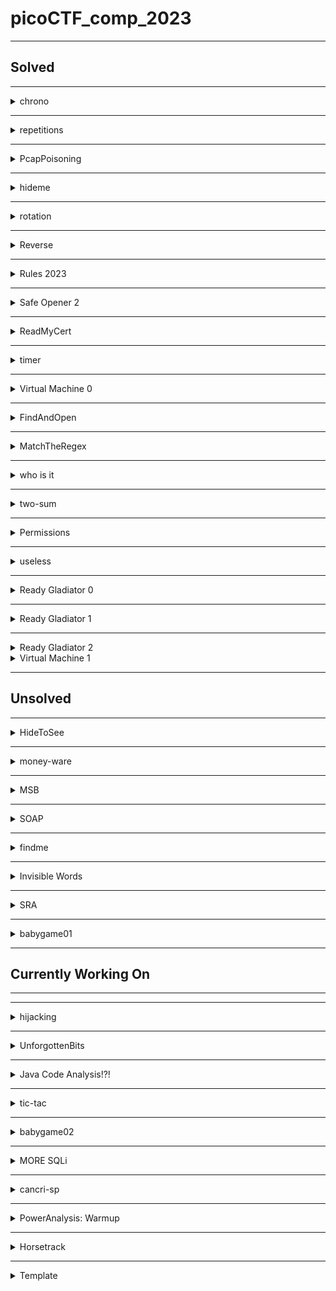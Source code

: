 # picoCTF_comp_2023

--------------------------------------------------------------------------------------------------------
## Solved

--------------------------------------------------------------------------------------------------------
<details>
<summary>chrono</summary>

### Description
How to automate tasks to run at intervals on linux servers?
Use ssh to connect to this server:
Server: saturn.picoctf.net
Port: 57690
Username: picoplayer 
Password: RmhP1XBDEg

### Steps taken to solve the problem.
- I had to first figure out how to ssh to a server. ssh user@address -p port and then enter the password.
- After that I ls the folder had nothing then I went back that means did cd .. 2 times.
- Then did ls and saw a folder challenge cd into it. Did ls in it. It had metadata.json file.
- I cat it and it had the flag.
- flag: picoCTF{Sch3DUL7NG_T45K3_L1NUX_dbc85700}.
</details>

--------------------------------------------------------------------------------------------------------
<details>
<summary>repetitions</summary>

### Description
Can you make sense of this file?
Download the file [here](https://artifacts.picoctf.net/c/297/enc_flag).

### Steps taken to solve the problem.
- Wget the file on the web shell.
- Cat the file. I had equal to at the end. So may be base64  encoded file.
- Base64 decode it ```cat enc_flag | base64 -d```. The output again had equal to at the end. So may be base64 decode again.
- Output again looked like base64 encoded. So base64 decode again.
- Had to base64 decode a couple more times to get the flag. ```cat enc_flag | base64 -d | base64 -d | base64 -d | base64 -d | base64 -d | base64 -d```
- flag: picoCTF{base64_n3st3d_dic0d!n8_d0wnl04d3d_c0ac1752}
</details>

--------------------------------------------------------------------------------------------------------
<details>
<summary>PcapPoisoning</summary>

### Description
How about some hide and seek heh?
Download this [file](https://artifacts.picoctf.net/c/404/trace.pcap) and find the flag.

### Steps taken to solve the problem.
- Downloaded the file and opened it in the wireshark.
- Looked at various row thing by clicking on them most of them had same text of gcv2 something something.
- Scrolled down to find the black things. First black thing had the flag.
- flag: picoCTF{P64P_4N4L7S1S_SU55355FUL_dd89e21b}
- I need to learn how to use wireshark and what all the information means.
</details>

--------------------------------------------------------------------------------------------------------
<details>
<summary>hideme</summary>

### Description
Every file gets a flag.
The SOC analyst saw one image been sent back and forth between two people. They decided to investigate and found out that there was more than what meets the eye [here](https://artifacts.picoctf.net/c/493/flag.png).

### Steps taken to solve the problem.
- Downloaded the file it is simply png file with logo of picoctf.
- Size is also small.
- Went to [wikipedia article](https://en.wikipedia.org/wiki/PNG). To find the bits which I can change to increase the width and height of the image. Did that couple of time no success.
- Looked at the end of the file in the hexeditor. Found some secret file things at the end thought to do unzip on this.
- Wget into the webshell. Unzip got a new folder secret.
- Folder had another flag.png file. Tried to unzip it got error. 
- So wget the file on my machine. Then unzip it.
- Found the flag file in the secret folder. I had the flag.
- flag: picoCTF{Hiddinng_An_imag3_within_@n_ima9e_5cf64968}
</details>

--------------------------------------------------------------------------------------------------------
<details>
<summary>rotation</summary>

### Description
You will find the flag after decrypting this file
Download the encrypted flag [here](https://artifacts.picoctf.net/c/451/encrypted.txt).

### Steps taken to solve the problem.
- Wget the file in the webshell. It is a txt file.
- Cat the contents of the file. Lookes like a ceaser cipher of the flag.
- Copied the encrypted flag. ```xqkwKBN{z0bib1wv_l3kzgxb3l_7mkl1k61}```.
- Made [this](/solutions/rotation.py) program to get all the ciphers.
- Run the program and enter the encrypted flag. You will get all the cipher for the 26 keys. See which is in the picoCTF format.
- Mine was with key 18.
- flag: picoCTF{r0tat1on_d3crypt3d_7ecd1c61}
</details>

--------------------------------------------------------------------------------------------------------
<details>
<summary>Reverse</summary>

### Description
Try reversing this file? Can ya?
I forgot the password to this [file](https://artifacts.picoctf.net/c/369/ret). Please find it for me?

### Steps taken to solve the problem.
- Wget the file in the webshell. It is a elf file. Not my strong point.
- Opened the file in the nano. The flag was there in plain text.
- flag: picoCTF{3lf_r3v3r5ing_succe55ful_fe733618}
- This was straight up luck to find the flag. I don't know how to reverse the elf file.
</details>

--------------------------------------------------------------------------------------------------------
<details>
<summary>Rules 2023</summary>

### Description
Read the rules of the competition and get a little bonus!
[Rules](https://picoctf.org/competitions/2023-spring-rules.html)

### Steps taken to solve the problem.
- Wget the file in webshell. It is a HTML file
- Opened in nano. Scrolled through the file. Found the flag in plain text format in the **alt** attribute of the element **img**.
- flag: picoCTF{h34rd_und3r5700d_4ck_cba1c711}
</details>

--------------------------------------------------------------------------------------------------------
<details>
<summary>Safe Opener 2</summary>

### Description
What can you do with this file?
I forgot the key to my safe but this [file](https://artifacts.picoctf.net/c/318/SafeOpener.class) is supposed to help me with retrieving the lost key. Can you help me unlock my safe?

### Steps taken to solve the problem.
- Wget the file in the webshell. File .class file. 
- Ran the file using ``` java SafeOpener```. Prompts to enter the password of the safe. Enter password.
- Give a string which looks base64 encoded and also a warning that we have 2 attempts left.
- Enter password 2 more times. Gave the same string value each time. "cGFzc3dvcmQ="
- Base64 decode this string to get password.
- The program base64 encodeds the entered password and then prints it out.
- Opened the file in the nano. The flag was there in plain text.
- flag: picoCTF{SAf3_0p3n3rr_y0u_solv3d_it_d6afee27}
</details>

--------------------------------------------------------------------------------------------------------
<details>
<summary>ReadMyCert</summary>

### Description
How about we take you on an adventure on exploring certificate signing requests
Take a look at this CSR file [here](https://artifacts.picoctf.net/c/383/readmycert.csr).

### Steps taken to solve the problem.
- Wget the file on the webshell. 
- Cat the file and see the file has text which may be base64 encoded.
- Use this [online base64](https://www.base64decode.org/) decoder and find the flag format string.
- flag: picoCTF{read_mycert_7834c5f2}
</details>


--------------------------------------------------------------------------------------------------------
<details>
<summary>timer</summary>

### Description
You will find the flag after analysing this apk
Download [here](https://artifacts.picoctf.net/c/421/timer.apk).
**Hint-1** Decompile
**Hint-2** mobsf or jadx 

### Steps taken to solve the problem.
- Wget the file in the webshell. The file is apk file.
- Opened the apk file in nano and saw a lot of gibberish.
- Strings the file and piped it into grep to find the picoCTF. No success.
- Installed the apk file on my phone. It is a normal timer with no stop button and no success.
- Looked at the hint.
- Had android studio installed on the pc. Opened the apk file in the android studio using option File > Profile or Debug APK.
- The flag was in the manifests > AndroidManifest.xml file on line 5.
- flag: picoCTF{t1m3r_r3v3rs3d_succ355fully_17496}.
</details>

--------------------------------------------------------------------------------------------------------
<details>
<summary>Virtual Machine 0</summary>

### Description
Can you crack this black box?
We grabbed this design doc from enemy servers: [Download](https://artifacts.picoctf.net/c/472/Virtual-Machine-0.zip). We know that the rotation of the red axle is input and the rotation of the blue axle is output. The following input gives the flag as output: [Download](https://artifacts.picoctf.net/c/472/input.txt).
**Hint** Rotating the axle that number of times is obviously not feasible. Can you model the mathematical relationship between red and blue?

### Steps taken to solve the problem.
- Wget both the files in the webshell. One file is a txt file and other is a zip file.
- Input file had this string of number 39722847074734820757600524178581224432297292490103995919748682209850899737
- Unzip the zip file gave a .dae file. Don't know what it is.
- Opened the file in nano in hope to find the flag in plain text. No success.
- Saw a term Collada in the file. Googled what is collada. Helps people to share and edit 3d files.
- Googled how to open collada file. It showed we can open it in Blender. Had it on my pc.
- Downloaded the file on my pc.
- Imported the file in blender. Something like a lego thing.
- Grabbed all the black legos and the base and moved them along the z axis to find some gears in there.
- There are 8 teeth on the gear splined with the blue axle.
- The big gear splined with the red axle has 40 teeth.
- Problem mentions that input of the red axle is input and the output is at the blue axle.
- So if we rotate red axle one the the blue axle will rotate 5 times.
- So if we rotate the red axle the input number of times the blue axle will rotate 5 * input. 
- Input * 5 = 198614235373674103788002620892906122161486462450519979598743411049254498685
- Looked at the hint, which said to have a mathematical relationship between read and blue which is red 1 turn equals blue 5 turns.
- Now we take the output value and convert then into hex using ``` hex(198614235373674103788002620892906122161486462450519979598743411049254498685) ```. 
- We get 0x7069636f4354467b67333472355f30665f6d3072335f36313730613162317d. Which has the hex value of the pico which is 7069636f. I thought this step to convert into hex because I did the problems previously related to RSA and there we converted the number to hex.
- Now to get the plain text we can do is import binascii and then do ``` binascii.unhexlify('7069636f4354467b67333472355f30665f6d3072335f36313730613162317d') ```.
- And we get the flag.
- flag: picoCTF{g34r5_0f_m0r3_6170a1b1}
</details>

--------------------------------------------------------------------------------------------------------
<details>
<summary>FindAndOpen</summary>

### Description
Someone might have hidden the password in the trace file.
Find the key to unlock [this file](https://artifacts.picoctf.net/c/411/flag.zip). [This tracefile](https://artifacts.picoctf.net/c/411/dump.pcap) might be good to analyze.

### Steps taken to solve the problem.
- Wget both the files in the webshell. One is a txt file and other is pcap file.
- The zip file is password protected. So we might need to find the password from the pcap file to get the flag.
- Opened the pacp file in the wireshark.
- On looking at the row we se the first few have text "Flying on Ethernet secret: Is this the flag."
- The some had text "Could the flag have been splitted?"
- Some had gibberish looking text.
- Then again it came with text "May be try checking the other file".
- The various text we saw in the various bytes are here.
- Flying on Ethernet secret: Is this the flag
- iBwaWNvQ1RGe1Could the flag have been splitted?
- AABBHHPJGTFRLKVGhpcyBpcyB0aGUgc2VjcmV0OiBwaWNvQ1RGe1IzNERJTkdfTE9LZF8=
- PBwaWUvQ1RGesabababkjaASKBKSBACVVAVSDDSSSSDSKJBJS
- PBwaWUvQ1RGe1Maybe try checking the other file
- Now I used a [online base64 decoder](https://www.base64decode.org/).
- Using the combination of last plus the first and the second we get this string "<YKƲmk^rH^^z picoCTF{PWmjZz{)+my�<This is the secret: picoCTF{R34DING_LOKd_"
- picoCTF{R34DING_LOKd_ is used this as the secret password to unzip the flag file on my pc.
- After unzip we got a flag file. I opened the flag file in the notepad. Got the flag.
- flag: picoCTF{R34DING_LOKd_fil56_succ3ss_8ec01288}
</details>

--------------------------------------------------------------------------------------------------------
<details>
<summary>MatchTheRegex</summary>

### Description
How about trying to match a regular expression
Additional details will be available after launching your challenge [instance](http://saturn.picoctf.net:59685/).

### Steps taken to solve the problem.
- Started the instance and opened the website.
- Opened the developer tools and looked at the elements. I was trying to look if there was some kind of regular expression used in script.
- I saw that there was a comment in the script // ^p.....F!?. I saw the caret sign thought that the input should be begin with the p and enterd picoCTF and got the flag. One can also enter paaaAAF to get the flag but I am not sure about this.
- flag: picoCTF{succ3ssfully_matchtheregex_36f43841}
</details>

--------------------------------------------------------------------------------------------------------
<details>
<summary>who is it</summary>

### Description
Someone just sent you an email claiming to be Google's co-founder Larry Page but you suspect a scam.
Can you help us identify whose mail server the email actually originated from?
Download the email file [here](https://artifacts.picoctf.net/c/363/email-export.eml). Flag: picoCTF{FirstnameLastname}
**Hint** whois can be helpful on IP addresses also, not only domain names

### Steps taken to solve the problem.
- Wget the file in the webshell. The file is .eml file.
- Opened the file saw some sender receive things.
- Looked at the hint.
- [whois](https://who.is/) is a site.
- Google whois ip address look up. Found this [whois site](https://www.whatismyip.com/ip-whois-lookup/).
- Opened the file in nano in webshell. Found a ipaddress 173.249.33.206.
- Pasted in the search box of the website and got a long thing. Looked for name and found "Wilhelm Zwalina".
- flag: picoCTF{WilhelmZwalina}
</details>

--------------------------------------------------------------------------------------------------------
<details>
<summary>two-sum</summary>

### Description
Can you solve this?
What two positive numbers can make this possible: n1 > n1 + n2 OR n2 > n1 + n2
Enter them here nc saturn.picoctf.net 49225. [Source](https://artifacts.picoctf.net/c/252/flag.c)

### Steps taken to solve the problem.
- Nc into the server. Entered any random number nothing happened.
- Wget the source file in the webshell and opened it inside of nano.
- Looked into the flag.c file. Saw if there is a function addIntOvf which if returns 0 then the program will exit. So some how i have to enter 2 numbers such that both of them are either positive or negative but their sum is of opposite sign.
- This is something like in java if we try to hold a value which is larger than what int data type can hold it will become negative something like that I studied in a book but don't remember it. 
- Google what is integer overflow. Read the [wikipedia article](https://en.wikipedia.org/wiki/Integer_overflow).
- Google what is the size of integer in c language. It is 2 bytes or 16 bits.
- Googled largest number integer in c language can hold. 2147483647
- Ran the program with gcc flag.c then ./a.out. Entered the 2147483647 1 numbers
- Got you have an integer overflow. Flag not found please run this on server.
- By this time the instance was shut down. So again started it.
- But when I entered the above mentioned numbers nothing was happening. I don't know what to do.
- Then at later time the thing was working correctly entered the above numbers got the flag.
- flag: picoCTF{Tw0_Sum_Integer_Bu773R_0v3rfl0w_fe14e9e9}
</details>

--------------------------------------------------------------------------------------------------------
<details>
<summary>Permissions</summary>

### Description
Can you read files in the root file?
The system admin has provisioned an account for you on the main server:
ssh -p 62831 picoplayer@saturn.picoctf.net
Password: cPC09LVcyM
Can you login and read the root file?
**Hint** What permissions do you have?
### Steps taken to solve the problem.
- Copied the ssh command on webshell but did not get the password prompt.
- Pasted the password anyways nothing happened.
- Ended the session.
- Tried changing the port and then ssh. Gave an error. 
- Again ssh tried typing in whoami, pwd ls commands nothing happened.
- Looked at the hint.
- The thing was later fixed and I could ssh correctly into it.
- Then I cd ../.. . And then found a challenge folder in there.
- cd into the challenge folder and there was metadatd.json file. I cat it and there was flag in it.
- flag: picoCTF{uS1ng_v1m_3dit0r_021d10ab}
</details>

--------------------------------------------------------------------------------------------------------
<details>
<summary>useless</summary>

### Description
There's an interesting script in the user's home directory
The work computer is running SSH. We've been given a script which performs some basic calculations, explore the script and find a flag.
Hostname: saturn.picoctf.net
Port:     54200
Username: picoplayer
Password: password

### Steps taken to solve the problem.
- I ssh into the thing using this command ```ssh -p 51325 picoplayer@saturn.picoctf.net```
- I ls and there was a file with name useless.
- cat useless. Contents of the file are below.
    ```
    #!/bin/bash
    # Basic mathematical operations via command-line arguments

    if [ $# != 3 ]
    then
    echo "Read the code first"
    else
            if [[ "$1" == "add" ]]
            then 
            sum=$(( $2 + $3 ))
            echo "The Sum is: $sum"  

            elif [[ "$1" == "sub" ]]
            then 
            sub=$(( $2 - $3 ))
            echo "The Substract is: $sub" 

            elif [[ "$1" == "div" ]]
            then 
            div=$(( $2 / $3 ))
            echo "The quotient is: $div" 

            elif [[ "$1" == "mul" ]]
            then
            mul=$(( $2 * $3 ))
            echo "The product is: $mul" 

            else
            echo "Read the manual"
            
            fi
    fi
    ```
- This is a bash script. I don't know what it is doing. I had to google how to run a bash script. Found [this article](https://www.baeldung.com/linux/use-command-line-arguments-in-bash-script).
- Ran the bash script ``` sh useless ```. It printed that Read the manual.
- To read manual in terminal means to use ``` man ``` command. So I ran ``` man useless ``` which opened the man page for the useless and there was the flag at the bottom under the authors heading.
- flag: picoCTF{us3l3ss_ch4ll3ng3_3xpl0it3d_5562}
</details>

--------------------------------------------------------------------------------------------------------
<details>
<summary>Ready Gladiator 0</summary>

### Description
Can you make a CoreWars warrior that always loses, no ties?
Your opponent is the Imp. The source is available [here](https://artifacts.picoctf.net/c/314/imp.red). If you wanted to pit the Imp against himself, you could download the Imp and connect to the CoreWars server like this:
nc saturn.picoctf.net 60784 < imp.red

### Steps taken to solve the problem.
- Wget the source in the webshell.
- Then ran the nc command.
- I did a few things and ended with message "Try again. Your warrior (warrior 1) must lose all rounds, no ties.".
- I opened the file in the nano and looked at the code and did not understand anything.
- There was mov command changed the 1 to 5. Then again ran the nc command and this time it gave me the flag. This was total hit and miss for me.
- flag: picoCTF{h3r0_t0_z3r0_4m1r1gh7_e1610ed2}
</details>

--------------------------------------------------------------------------------------------------------
<details>
<summary>Ready Gladiator 1</summary>

### Description
Can you make a CoreWars warrior that wins?
Your opponent is the Imp. The source is available [here](https://artifacts.picoctf.net/c/407/imp.red). If you wanted to pit the Imp against himself, you could download the Imp and connect to the CoreWars server like this:
nc saturn.picoctf.net 62981 < imp.red
To get the flag, you must beat the Imp at least once out of the many rounds.
**Hint** You may be able to find a viable warrior in beginner docs

### Steps taken to solve the problem.
- Wget the source file in the webshell and then ran the netcat command.
- It gave a message of 100 ties and said that my warrior must win once.
- So again I opened the imp file in nano and changed the mov from 0, 1 to 0, 2 and ran the nc command.
- This time the warrior 2 wins 100 times.
- So again change the move to some higher value like 11 and again I lose all the time.
- This time I changed the assert line to 3 and then also lost all the tries. 
- Looked at the hint.
- Googled the begineer docs for core wars and found this [site](https://vyznev.net/corewar/guide.html#start_imp). Did not understand much.
- Found another [site](http://www.koth.org/info/corewars_for_dummies/dummies.html) and read things understood little then copied on of the program.
- Program ```
  ;redcode
  ;name Imp Ex
  ;assert 1
  add #10, #-1
  mov 2, @-1
  jmp -2, 0
  dat #33, #33
  end
  ```
- Won 12 times ties 88 and got the flag.
- flag: picoCTF{1mp_1n_7h3_cr055h41r5_441be1fc}
</details>

--------------------------------------------------------------------------------------------------------
<details>
<summary>Ready Gladiator 2</summary>

### Description
Can you make a CoreWars warrior that wins every single round?
Your opponent is the Imp. The source is available [here](https://artifacts.picoctf.net/c/280/imp.red). If you wanted to pit the Imp against himself, you could download the Imp and connect to the CoreWars server like this:
nc saturn.picoctf.net 51703 < imp.red
To get the flag, you must beat the Imp all 100 rounds.
**Hint** If your warrior is close, try again, it may work on subsequent tries... why is that?

### Steps taken to solve the problem.
- Wget the file and changed the assert line to 0
- Ran the  nc command gave an error.
- Changed the assert line to 1.
- Added another mov line with 1, 5 and still did not win any thing.
- Copied the code from the **Ready Gladiator 1** from the solved section and the ran the nc command.
- Won 19 times and tied 81 times. Looked at the hint.
- Ran nc command again this time won 17 times and ties 83 times.
- Read this [guide](https://vyznev.net/corewar/guide.html).
- Read the above guide and understood a little bit of things but still could not write my own program. What I learned from the guide that there are warriors.
- So googled warriors for core wars and found this [startegy page](https://corewar.co.uk/strategy.htm). Tried copy pasting various warriors and ran them.
- Tried dwarf, paper and then stone/imp.
- Tried the clear-imp and got a win of 98 highest.
- Tried Digitalis in clear/imp example section scored 91 and dust 0.7 also scored 99(on mutiple tries) and then ran rise of dragon won 99 times.
- Code for [rise of dragons](https://corewar.co.uk/riseofthedragon.htm) ```                                                                                                   
  ;redcode
  ;name Imp Ex
  ;assert 1

          org    qscan

  gate    dat    4000,       1700
  bomb    dat    >2667,      11

          for    4
          dat    0,0
          rof

          spl    #4000,      >gate
  clear   mov    bomb,       >gate
          djn.f  clear,      >gate

          for    23
          dat    0,0
          rof

          istep  equ 1143           ; (CORESIZE+1)/7

  warr    spl    clear-1,    <3700
          mov    imp,        *launch
          spl    1,          <3600  ; 32 parallel processes
          spl    1,          <3500
          spl    1,          <3400
          spl    1,          <3300
          spl    1,          <3200
          spl    nxpoint,    <3100
  launch  djn.f  3600,       <4000

          for    2
          dat    0,0
          rof

  nxpoint add.f  #istep,     launch
          djn.f  clear-1,    <3000

  imp     mov.i  #3,         istep

          for    24
          dat    0,0
          rof

          qfac   equ 7051 ; 1467 ; 6371 ;  369
          qdec   equ 4452 ; 2804 ; 3532 ; 3730

          qa     equ (qfac*(qtab0-1-qptr)+1)
          qb     equ (qfac*(qtab0-qptr)+1)
          qc     equ (qfac*(qtab1-1-qptr)+1)
          qd     equ (qfac*(qtab1-qptr)+1)
          qe     equ (qfac*(qtab1+1-qptr)+1)
          qf     equ (qfac*(qtab2-qptr)+1)

          qtime  equ 18
          qstep  equ -7
          qgap   equ 87

  qdecode mul.b  *q1,          qptr
  q0      sne    <qtab0,       @qptr
  q1      add.b  qtab1,        qptr
  q2      mov    qtab2,        @qptr
  qptr    mov    qtab2,        *qdec
          add    #qstep,       qptr
          djn    q2,           #qtime
          jmp    warr,         qc
  qtab1   dat    4000,         qd
          dat    4000,         qe

  qscan   sne    qptr+qdec*qe, qptr+qdec*qe+qe
          seq    <qtab1+1,     qptr+qdec*(qe-1)+qe-1
          jmp    qdecode,      }q1
          sne    qptr+qdec*qb, qptr+qdec*qb+qd
          seq    <qtab0,       qptr+qdec*(qb-1)+qd
          jmp    qdecode,      {qdecode
          sne    qptr+qdec*qa, qptr+qdec*qa+qd
          seq    <qtab0-1,     qptr+qdec*(qa-1)+qd
          djn.a  qdecode,      {qdecode
          sne    qptr+qdec*qf, qptr+qdec*qf+qd
          seq    <qtab2,       qptr+qdec*(qf-1)+qd
          jmp    qdecode,      }qdecode
          sne    qptr+qdec*qc, qptr+qdec*qc+qc
          seq    <qtab1-1,     qptr+qdec*(qc-1)+qc-1
          jmp    qdecode,      {q1
          sne    qptr+qdec*qd, qptr+qdec*qd+qd
          seq    <qtab1,       qptr+qdec*(qd-1)+qd-1
          jmp    qdecode,      <qa
  qtab0   jmp    warr,         <qb
  qtab2   dat    qgap,         qf
  end
  ```
- I tried the above code mutiple times may be 40 times and then got the flag. I don't know what is happening in the code and I am not good enough for anything. So sorry.
- Just copy the code in imp.red file and then run the nc command. You might get the flag.
- flag: picoCTF{d3m0n_3xpung3r_9a074a57}
</details>

<details>
<summary>Virtual Machine 1</summary>

### Description
The enemy has upgraded their mechanical analog computer. Start an instance to begin.
Additional details will be available after launching your challenge instance.
##### Instance started.
We grabbed this design doc from enemy servers: [Download](https://artifacts.picoctf.net/c/324/Virtual-Machine-1.zip). We know that the rotation of the red axle is input and the rotation of the blue axle is output. Reverse engineer the mechanism and get past their checker program:
nc saturn.picoctf.net 51650
**Hint-1** The supporting structure for the machine has been removed from the given design doc.
**Hint-2** Some gears are meshed strangely, such as tooth overlapping tooth. Consider such gears as meshed correctly.
**Hint-3** Learn enough about gear ratios to abstract details from the design doc.
### Steps taken to solve the problem.
- Downloaded the file on my machine and it is a zip file. Extracted things and got a dae file.
- Imported the dae file into blender.
- Saw an entire gear train with bevel gears. One can really count all the gears and find all the gear ratio.
- Labled all the gears with number of teeth on the gears.
- Found the final gear ratio which was 18718
- Started the instance was asked that how many times the output will turn if the input is turned 14373 times.
- Entered 269033814 and the answer was wrong.
- Again  calculated the ratios and had made mistake in the previous attempt. The correct ratio came to be 9359.
- Again launched the instance and got the input rpm to be 22039 so the final output is going to be 9359 * 22039 = 206263001. This was correct and got the flag.
- picoCTF{m0r3_g34r5_3g4d_2efa1d52}
</details>

--------------------------------------------------------------------------------------------------------
## Unsolved

--------------------------------------------------------------------------------------------------------
<details>
<summary>HideToSee</summary>

### Description
How about some hide and seek heh?
Look at this image [here](https://artifacts.picoctf.net/c/507/atbash.jpg).
**Hint** Download the image and try to extract it.

### Steps taken to solve the problem.
- Wget the file on the webshell
- The file is a jpg and has some cipher on it.
- Opened the file in on line hexedit. Had JFIF format on the start.
- Went to the JFIF file format on google. Opened the [wikipedia article](https://en.wikipedia.org/wiki/JPEG_File_Interchange_Format#:~:text=The%20JPEG%20File%20Interchange%20Format,encoded%20with%20the%20JPEG%20algorithm.). Did not understand much.
- Opened the file in the notepad to see if there is any string so that I can decode it using the ceaser cipher.
- strings the file in webshell ```strings atbash.jpg```. Got this long string "CDEFGHIJSTUVWXYZcdefghijstuvwxyz". Did ceaser cipher on the thing with no luck.
- Looked at the hint. Suggest to extract it. Did ``` unzip atbash.jpg ``` got an error.
- Googled the atbash term. Found this [wikipedia article](https://en.wikipedia.org/wiki/Atbash#:~:text=Atbash%20(Hebrew%3A%20%D7%90%D7%AA%D7%91%D7%A9%3B%20also,with%20a%20standard%20collating%20order.).
- Tried to decipher the string mentioned above using the cipher in the wikipedia article. No success.
- Again looked at the file format and checked for any error but everything is fine.
</details>


--------------------------------------------------------------------------------------------------------
<details>
<summary>money-ware</summary>

### Description
Flag format: picoCTF{Malwarename}
The first letter of the malware name should be capitalized and the rest lowercase.
Your friend just got hacked and has been asked to pay some bitcoins to 1Mz7153HMuxXTuR2R1t78mGSdzaAtNbBWX. He doesn’t seem to understand what is going on and asks you for advice. Can you identify what malware he’s being a victim of?
**Hint-1** Some crypto-currencies abuse databases exist; check them out!
**Hint-2** Maybe Google might help.

### Steps taken to solve the problem.
- Googled the string to which the bitcoins are supposed to be payed.
- Found articles on petya attack.
- Google the name of the malware no success.
</details>

--------------------------------------------------------------------------------------------------------
<details>
<summary>MSB</summary>

### Description
This image passes LSB statistical analysis, but we can't help but think there must be something to the visual artifacts present in this image...
Download the image [here](https://artifacts.picoctf.net/c/418/Ninja-and-Prince-Genji-Ukiyoe-Utagawa-Kunisada.flag.png)
**Hint** What's causing the 'corruption' of the image?

### Steps taken to solve the problem.
- Downloaded the image. Looked at it. The upper portion not good but lower portion good.
- Googled MSB which is most significant bit and LSB least significant bit.
- Looked at the hint. 
- I think since in problem it is mentioned that the image passed the LSB test. May be the image is corrupted due to some things done to its Most Significant Bit. Like a Bit flip thing.
- Tried to do the bitflip of the MSB and obtained a image but was not useful.
- Googled about MSB stegnography found this [article](http://ijcst.com/vol33/4/anil2.pdf).
- So if we go through all the pixels of the image and the find the MSB of all the pixels. Then we can convert that binary value to ascii which might be our flag.
- Failed at the above solution and got a bunch of gibberish.
- Googled how to do LSB stegnography on an image. To understand what has been done to image.
</details>



--------------------------------------------------------------------------------------------------------
<details>
<summary>SOAP</summary>

### Description
The web project was rushed and no security assessment was done. Can you read the /etc/passwd file?
Web Portal
**Hint** XML external entity Injection
### Steps taken to solve the problem.
- Opened the website. Used the inspect element thing nothing there.
- Tried to nc the website nothing there too.
- Tried to wget the website, it got stuck at connecting the sever.
- Looked at the hint. Google the hint.
- 
</details>

--------------------------------------------------------------------------------------------------------
<details>
<summary>findme</summary>

### Description
Help us test the form by submiting the username as test and password as test!
The website running [here](http://saturn.picoctf.net:61202/).
**Hint** any redirections?

### Steps taken to solve the problem.
- Started the instance and opened the website.
- Login the webiste with the given credentials.
- A page opened with search for flag search element.
- Opened the developer tools and went straight to the cookies thing.
- Nothing was there.
- Looked at the sources. Nothing there.
- Searched for flag in the thing nothing there too.
- Looked at the hint. Did not understand anything.
- The text in the website is similar to the hint. Text is "I was redirected here by a friend of mine but i couldnt find anything. Help me search for flags :-)".
- Looked at what is happeneing when we press the go button. The text in updates and some elements style are changed.
- Tried to wget the thing but it was stuck at the connecting. I know that this might be wrong as I really don't know what is wget. I only know that wget is used to download the files.
- 
</details>  





-----------------------------------------------------------------------------------------------------
<details>
<summary>Invisible Words</summary>

### Description
Do you recognize this cyberpunk baddie? We don't either. AI art generators are all the rage nowadays, which makes it hard to get a reliable known cover image. But we know you'll figure it out. The suspect is believed to be trafficking in classics. That probably won't help crack the stego, but we hope it will give motivation to bring this criminal to justice!
Download the image [here](https://artifacts.picoctf.net/c/416/output.bmp).
**Hints-1**Something doesn't quite add up with this image...
**Hints-2**How's the image quality?

### Steps taken to solve the problem.
- Wget the file and it is a .bmp file.
- Open it in the online hexedit. Also opened this [wikipedia article](https://en.wikipedia.org/wiki/BMP_file_format#:~:text=The%20BMP%20file%20format%20or,and%20OS%2F2%20operating%20systems.)
- Looked at the hints.
</details>


--------------------------------------------------------------------------------------------------------
<details>
<summary>SRA</summary>

### Description
I just recently learnt about the SRA public key cryptosystem... or wait, was it supposed to be RSA? Hmmm, I should probably check...
Additional details will be available after launching your challenge instance
File is [here](https://artifacts.picoctf.net/c/294/chal.py)
Connect to the program on our server: nc saturn.picoctf.net 54297

### Steps taken to solve the problem.
- Wget the file and opened it in nano.
- I think it is normal RSA.
- We need to find the pride string which is getting encoded.
- Googled crypto thing that is being imported to learn about the inverse function.
  ### Program Description
  - We are creating a variable pride and storing random alphabets and digits in it. The length of the word is 16.
  - We are then storing 2 prime numbers of 128 bits in the varialbes gluttony and greed.
  - Then we are storing the product of prime numbers in lust variable which is N in rsa.
  - Sloth is 655537 which is e in the rsa.
  - In the variable envy we are basically storing the private key which is d.
  - We are then converting out plain text to binary string and then converting it to base 256 number.
  - Let pride encoded string be byte string b'ab' then 256^1*97 + 256^0*98 = 29430 is what the base 256.
  - Then we raise this number it to power of sloth which is e and then mod it by lust which is N.
  - So anger variable stores the encrypted text.
  - It then prints the encrypted text and the private key.
  - We then have to enter the plain text to get the flag.
- So for the problem we know d, e and the encrypted text we have to find the plain text.
- 
</details>




--------------------------------------------------------------------------------------------------------
<details>
<summary>babygame01</summary>

### Description
Get the flag and reach the exit.
Welcome to BabyGame! Navigate around the map and see what you can find! The game is available to download [here](https://artifacts.picoctf.net/c/227/game). There is no source available, so you'll have to figure your way around the map. You can connect with it using nc saturn.picoctf.net 49813.
**Hints-1** Use 'w','a','s','d' to move around.
**Hints-2** There may be secret commands to make your life easy.

### Steps taken to solve the problem.
- Wget the file in the webshell which is a elf file and then cat it to see if there is flag in plain text.
- Opened the file in nano. I has bunch of gibberish but some string like player has flag etc.
- Ran the net cat command. It wrote some gibberish then player position, endtile postion and the player flag.
- I entered move nothing happened it printed the same thing again. Then I enterd the player position: 4, 8 it printed things bunch of time and the printed you win but no flag.
- I started the program again. This time entered Player Postion 5, 9 it changed the position to 5, 4.
- I started the program again. This time entered Player Postion 6, 9 it changed the position to 6, 4.
- Tried Player Postion 3, 3 it made the Player Postion to 7, 4.
- Entered Player had flag: 2. Made the player postion to 8,3.
- Looked at the hints. 
- We can move multiple times by entering w a s d multiple times
- I made it reach the X and then it said you won.
- 
</details>



--------------------------------------------------------------------------------------------------------
## Currently Working On


--------------------------------------------------------------------------------------------------------








--------------------------------------------------------------------------------------------------------
<details>
<summary>hijacking</summary>

### Description
Getting root access can allow you to read the flag. Luckily there is a python file that you might like to play with.
Through Social engineering, we've got the credentials to use on the server. SSH is running on the server.
saturn.picoctf.net 51709
Username: picoctf
Password: rZSsB--vJK  
**Hints-1** Check for Hidden files
**Hints-2** No place like Home:

### Steps taken to solve the problem.
- SSH in the sever using the given credentials. 
- Cd ../.. . Cd to the challenge. Gave error that permission is denied.
- So we need to get the admin privilages. Enterd the su to get the root access. It asked for the password entered the one given above thing failed.
- Tried the su picoctf it asked for the password and I don't know the password.
- Looked at the hints. 
- Cd home/picoctf and the run ls -a as hint mentions to check for the hidden files.
- There bunch of file like .bash_logout, .bashrd, .cache, .profile, .server.py
- The problem mentions about the py file. So we open the server py file in nano.
- There is no nano is ssh server so we cat the file. No python to run the file too.
- So we copy the file contents.
- I made the new server.py file on the webshell and then ran it there. I printed a base64 encoded string and then I base64 decoded it is a IP address.
- 
</details>


--------------------------------------------------------------------------------------------------------
<details>
<summary>UnforgottenBits</summary>

### Description
Download this disk image and find the flag.
Note: if you are using the webshell, download and extract the disk image into /tmp not your home directory.
[Download compressed disk image](https://artifacts.picoctf.net/c/491/disk.flag.img.gz)

### Steps taken to solve the problem.
- content

</details>




--------------------------------------------------------------------------------------------------------
<details>
<summary>Java Code Analysis!?!</summary>

### Description
BookShelf Pico, my premium online book-reading service.
I believe that my website is super secure. I challenge you to prove me wrong by reading the 'Flag' book!
Here are the credentials to get you started:
Username: "user"
Password: "user"
Source code can be downloaded [here](https://artifacts.picoctf.net/c/478/bookshelf-pico.zip).
Website can be accessed [here](http://saturn.picoctf.net:55420/)!.
**Hint-1** Maybe try to find the JWT Signing Key ("secret key") in the source code? Maybe it's hardcoded somewhere? Or maybe try to crack it?
**Hint-2** The 'role' and 'userId' fields in the JWT can be of interest to you!
**Hint-3** The 'controllers', 'services' and 'security' java packages in the given source code might need your attention. We've provided a README.md file that contains some documentation.
**Hint-4** Upgrade your 'role' with the new (cracked) JWT. And re-login for the new role to get reflected in browser's localStorage.

### Steps taken to solve the problem.
- Wget the source and unzip it and then go into src > main > java > io > github > nandandesai > pico.
- Opened the java file in nano. No flag there.
- Looked in the repositories. No flag in there too.
- Looked in few more folder. Nothing useful found. Since there are too many files I looked at the hints.
</details>

--------------------------------------------------------------------------------------------------------
<details>
<summary>tic-tac</summary>

### Description
Someone created a program to read text files; we think the program reads files with root privileges but apparently it only accepts to read files that are owned by the user running it.
ssh to saturn.picoctf.net:49798, and run the binary named "txtreader" once connected. Login as ctf-player with the password, d137d16e

### Steps taken to solve the problem.
- content
</details>

--------------------------------------------------------------------------------------------------------
<details>
<summary>babygame02</summary>

### Description
Break the game and get the flag.
Welcome to BabyGame 02! Navigate around the map and see what you can find! The game is available to download here. There is no source available, so you'll have to figure your way around the map. You can connect with it using nc saturn.picoctf.net 55756.

### Steps taken to solve the problem.
- Ran the nc command in the webshell.
- Same game as the babygame01. I have not solve that one so
</details>


--------------------------------------------------------------------------------------------------------
<details>
<summary>MORE SQLi</summary>

### Description
Can you find the flag on this website.
Try to find the flag [here](http://saturn.picoctf.net:54912/).
**Hint** SQLiLite

### Steps taken to solve the problem.
- Opened the site and just entered gibberish.
- This has something to do with the ways people use to modify data using queries. I have watched it in some videos but don't know how to do it.
- So I looked at hint.
- Then googled about SQL injection. Looked at few sites.
</details>

--------------------------------------------------------------------------------------------------------
<details>
<summary>cancri-sp</summary>

### Description
Life is short; opportunity fleeting; the experiment perilous; judgment flawed.
Website is [here](http://saturn.picoctf.net:55507/).
Download [source.tar.gz](https://artifacts.picoctf.net/c/368/source.tar.gz).

### Steps taken to solve the problem.
- Used the link to open the website.
- Wget the source file on the webshell and try to explore it.
- 
</details>



--------------------------------------------------------------------------------------------------------
<details>
<summary>PowerAnalysis: Warmup</summary>

### Description
This encryption algorithm leaks a "bit" of data every time it does a computation. Use this to figure out the encryption key.
Download the encryption program here [encrypt.py](https://artifacts.picoctf.net/c/433/encrypt.py). Access the running server with nc saturn.picoctf.net 59900.
The flag will be of the format picoCTF{<encryption key>} where <encryption key> is 32 lowercase hex characters comprising the 16-byte encryption key being used by the program.

### Steps taken to solve the problem.
- Wget the encryptpy file.
- Nc into the server we get a propmpt the 16 bytes text encoded as hex. So I look at the py file in nano.
</details>


--------------------------------------------------------------------------------------------------------
<details>
<summary>Horsetrack</summary>

### Description
I'm starting to write a game about horse racing, would you mind testing it out? Maybe you can find some of my easter eggs... Hopefully it's a heap of fun!
[vuln](https://artifacts.picoctf.net/c/459/vuln), [libc.so.6](), [ld-linux-x86-64.so.2](https://artifacts.picoctf.net/c/459/ld-linux-x86-64.so.2), nc saturn.picoctf.net 59143

### Steps taken to solve the problem.
- Ran the nc command first to see what is this game. Looked like a command line thing where we are prompted to enter the instructions and things happen.
- Wget the vuln file and it is a elf file.
- Wget the second file which is also a elf file.
- Wget the third file and it is also a elf file.
- Elf file problems are difficult and I really don't under stand them.
- I opened the file in the nano and most of the content in them is gibberish. So according to me we might have to find the flag using just interaction with the program.
- Ran the nc command and interacted with the thing.
- We need to add horse with stable index, name length and name.
- Added 3 horses and then wanted to race them gave an error that not enough horses.
- 
</details>




--------------------------------------------------------------------------------------------------------
<details>
<summary>Template</summary>

### Description


### Steps taken to solve the problem.
- content
</details>





